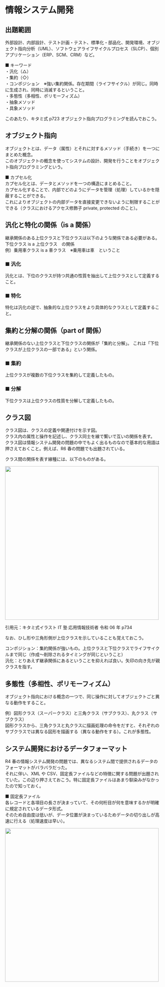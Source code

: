# 情報システム開発

## 出題範囲

外部設計、内部設計、テスト計画・テスト、標準化・部品化、開発環境、オブジェクト指向分析（UML）、ソフトウェアライフサイクルプロセス（SLCP）、個別アプリケーション（ERP、SCM、CRM）など。

■ キーワード  
・汎化（△）  
・集約（◇）  
・コンポジション　※強い集約関係。存在期間（ライフサイクル）が同じ。同時に生成され、同時に消滅するということ。  
・多態性（多相性、ポリモーフィズム）  
・抽象メソッド  
・具象メソッド

このあたり、キタミ式 p723 オブジェクト指向プログラミングを読んでおこう。

## オブジェクト指向

オブジェクトとは、データ（属性）とそれに対するメソッド（手続き）を一つにまとめた概念。  
このオブジェクトの概念を使ってシステムの設計、開発を行うことをオブジェクト指向プログラミングという。

■ カプセル化  
カプセル化とは、データとメソッドを一つの構造にまとめること。  
カプセル化することで、内部でどのようにデータを管理（処理）しているかを隠蔽することができる。  
これによりオブジェクトの内部データを直接変更できないように制限することができる（クラスにおけるアクセス修飾子 private, protected のこと）。

## 汎化と特化の関係（is a 関係）

継承関係のある上位クラスと下位クラスは以下のような関係である必要がある。
下位クラス is a 上位クラス　の関係  
例）乗用車クラス is a 車クラス　※乗用車は車　ということ

### ■ 汎化

汎化とは、下位のクラスが持つ共通の性質を抽出して上位クラスとして定義すること。

### ■ 特化

特化は汎化の逆で、抽象的な上位クラスをより具体的なクラスとして定義すること。

## 集約と分解の関係（part of 関係）

継承関係のない上位クラスと下位クラスの関係が「集約と分解」。
これは「下位クラスが上位クラスの一部である」という関係。

### ■ 集約

上位クラスが複数の下位クラスを集約して定義したもの。

### ■ 分解

下位クラスは上位クラスの性質を分解して定義したもの。

## クラス図

クラス図は、クラスの定義や関連付けを示す図。  
クラス内の属性と操作を記述し、クラス同士を線で繋いで互いの関係を表す。  
クラス図は情報システム開発の問題の中でもよく出るものなので基本的な用語は押さえておくこと。例えば、R6 春の問題でも出題されている。

クラス間の関係を表す線種には、以下のものがある。

<img src="https://github.com/user-attachments/assets/5643e7cb-618e-49d6-9ecd-8d0c0698bbe1" style="width: 500px">

引用元：キタミ式イラスト IT 塾 応用情報技術者 令和 06 年 p734

なお、ひし形や三角形側が上位クラスを示していることも覚えておこう。

コンポジション：集約関係が強いもの。上位クラスと下位クラスでライフサイクルまで同じ（作成〜削除されるタイミングが同じということ）  
汎化：とりあえず継承関係にあるということを抑えれば良い。矢印の向き先が親クラスを指す。

## 多態性（多相性、ポリモーフィズム）

オブジェクト指向における概念の一つで、同じ操作に対してオブジェクトごと異なる動作をすること。

例）図形クラス（スーパークラス）と三角クラス（サブクラス）、丸クラス（サブクラス）  
図形クラスから、三角クラスと丸クラスに描画処理の命令をだすと、それぞれのサブクラスでは異なる図形を描画する（異なる動作をする）。これが多態性。

## システム開発におけるデータフォーマット

R4 春の情報システム開発の問題では、異なるシステム間で提供されるデータのフォーマットがバラバラだった。  
それに伴い、XML や CSV、固定長ファイルなどの特徴に関する問題が出題されていた。この辺り押さえておこう。特に固定長ファイルはあまり馴染みがなかったので知っておく。

■ 固定長ファイル  
各レコードと各項目の長さが決まっていて、その何桁目が何を意味するかが明確に規定されているデータ形式。  
そのため自由度は低いが、データ位置が決まっているためデータの切り出しが高速に行える（処理速度は早い）。

<img src="https://github.com/user-attachments/assets/5e2ea749-94b1-47b0-badb-004966b1d9e7" style="width: 500px">
